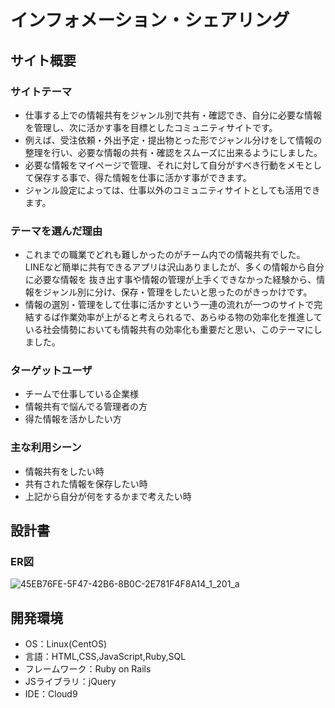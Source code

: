 # インフォメーション・シェアリング

## サイト概要
### サイトテーマ
* 仕事する上での情報共有をジャンル別で共有・確認でき、自分に必要な情報を管理し、次に活かす事を目標としたコミュニティサイトです。
* 例えば、受注依頼・外出予定・提出物とった形でジャンル分けをして情報の整理を行い、必要な情報の共有・確認をスムーズに出来るようにしました。
* 必要な情報をマイページで管理、それに対して自分がすべき行動をメモとして保存する事で、得た情報を仕事に活かす事ができます。
* ジャンル設定によっては、仕事以外のコミュニティサイトとしても活用できます。

### テーマを選んだ理由
* これまでの職業でどれも難しかったのがチーム内での情報共有でした。 LINEなど簡単に共有できるアプリは沢山ありましたが、多くの情報から自分に必要な情報を
抜き出す事や情報の管理が上手くできなかった経験から、情報をジャンル別に分け、保存・管理をしたいと思ったのがきっかけです。
* 情報の選別・管理をして仕事に活かすという一連の流れが一つのサイトで完結するば作業効率が上がると考えられるで、あらゆる物の効率化を推進している社会情勢においても情報共有の効率化も重要だと思い、このテーマにしました。

### ターゲットユーザ
- チームで仕事している企業様
- 情報共有で悩んでる管理者の方
- 得た情報を活かしたい方

### 主な利用シーン
- 情報共有をしたい時
- 共有された情報を保存したい時
- 上記から自分が何をするかまで考えたい時


## 設計書

### ER図
![45EB76FE-5F47-42B6-8B0C-2E781F4F8A14_1_201_a](https://user-images.githubusercontent.com/114806430/215674359-e2f2a99b-d1cd-425a-9e7f-2693686586b5.jpeg)


## 開発環境
- OS：Linux(CentOS)
- 言語：HTML,CSS,JavaScript,Ruby,SQL
- フレームワーク：Ruby on Rails
- JSライブラリ：jQuery
- IDE：Cloud9





